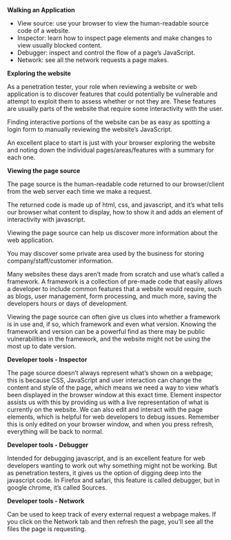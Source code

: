 **Walking an Application**

-   View source: use your browser to view the human-readable source code of a website.
-   Inspector: learn how to inspect page elements and make changes to view usually blocked content.
-   Debugger: inspect and control the flow of a page’s JavaScript.
-   Network: see all the network requests a page makes.

**Exploring the website**

As a penetration tester, your role when reviewing a website or web application is to discover features that could potentially be vulnerable and attempt to exploit them to assess whether or not they are. These features are usually parts of the website that require some interactivity with the user.

Finding interactive portions of the website can be as easy as spotting a login form to manually reviewing the website’s JavaScript.

An excellent place to start is just with your browser exploring the website and noting down the individual pages/areas/features with a summary for each one.

**Viewing the page source**

The page source is the human-readable code returned to our browser/client from the web server each time we make a request.

The returned code is made up of html, css, and javascript, and it’s what tells our browser what content to display, how to show it and adds an element of interactivity with javascript.

Viewing the page source can help us discover more information about the web application.

You may discover some private area used by the business for storing company/staff/customer information.

Many websites these days aren’t made from scratch and use what’s called a framework. A framework is a collection of pre-made code that easily allows a developer to include common features that a website would require, such as blogs, user management, form processing, and much more, saving the developers hours or days of development.

Viewing the page source can often give us clues into whether a framework is in use and, if so, which framework and even what version. Knowing the framework and version can be a powerful find as there may be public vulnerabilities in the framework, and the website might not be using the most up to date version.

**Developer tools - Inspector**

The page source doesn’t always represent what’s shown on a webpage; this is because CSS, JavaScript and user interaction can change the content and style of the page, which means we need a way to view what’s been displayed in the browser window at this exact time. Element inspector assists us with this by providing us with a live representation of what is currently on the website. We can also edit and interact with the page elements, which is helpful for web developers to debug issues. Remember this is only edited on your browser window, and when you press refresh, everything will be back to normal.

**Developer tools - Debugger**

Intended for debugging javascript, and is an excellent feature for web developers wanting to work out why something might not be working. But as penetration testers, it gives us the option of digging deep into the javascript code. In Firefox and safari, this feature is called debugger, but in google chrome, it’s called Sources.

**Developer tools - Network**

Can be used to keep track of every external request a webpage makes. If you click on the Network tab and then refresh the page, you’ll see all the files the page is requesting.